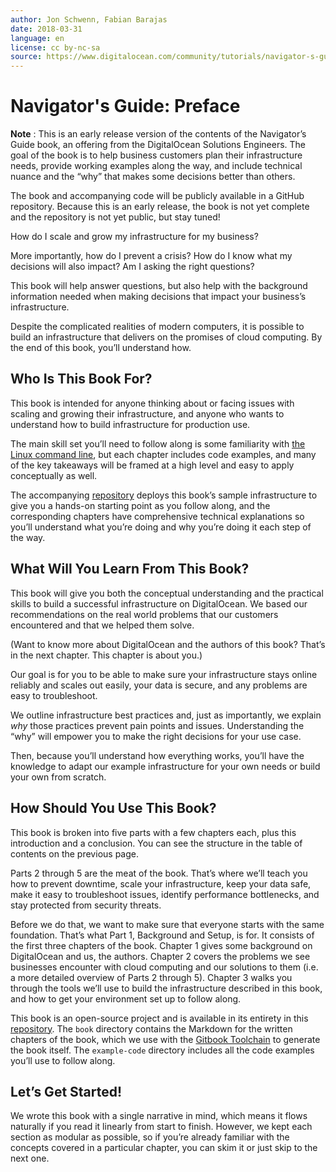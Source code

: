 ```yaml
---
author: Jon Schwenn, Fabian Barajas
date: 2018-03-31
language: en
license: cc by-nc-sa
source: https://www.digitalocean.com/community/tutorials/navigator-s-guide-preface
---
```


# Navigator's Guide: Preface

 **Note** : This is an early release version of the contents of the Navigator’s Guide book, an offering from the DigitalOcean Solutions Engineers. The goal of the book is to help business customers plan their infrastructure needs, provide working examples along the way, and include technical nuance and the “why” that makes some decisions better than others.

The book and accompanying code will be publicly available in a GitHub repository. Because this is an early release, the book is not yet complete and the repository is not yet public, but stay tuned!

How do I scale and grow my infrastructure for my business?

More importantly, how do I prevent a crisis? How do I know what my decisions will also impact? Am I asking the right questions?

This book will help answer questions, but also help with the background information needed when making decisions that impact your business’s infrastructure.

Despite the complicated realities of modern computers, it is possible to build an infrastructure that delivers on the promises of cloud computing. By the end of this book, you’ll understand how.

## Who Is This Book For?

This book is intended for anyone thinking about or facing issues with scaling and growing their infrastructure, and anyone who wants to understand how to build infrastructure for production use.

The main skill set you’ll need to follow along is some familiarity with [the Linux command line](https://www.digitalocean.com/community/tutorial_series/getting-started-with-linux), but each chapter includes code examples, and many of the key takeaways will be framed at a high level and easy to apply conceptually as well.

The accompanying [repository](https://github.com/digitalocean/navigators-guide) deploys this book’s sample infrastructure to give you a hands-on starting point as you follow along, and the corresponding chapters have comprehensive technical explanations so you’ll understand what you’re doing and why you’re doing it each step of the way.

## What Will You Learn From This Book?

This book will give you both the conceptual understanding and the practical skills to build a successful infrastructure on DigitalOcean. We based our recommendations on the real world problems that our customers encountered and that we helped them solve.

(Want to know more about DigitalOcean and the authors of this book? That’s in the next chapter. This chapter is about you.)

Our goal is for you to be able to make sure your infrastructure stays online reliably and scales out easily, your data is secure, and any problems are easy to troubleshoot.

We outline infrastructure best practices and, just as importantly, we explain _why_ those practices prevent pain points and issues. Understanding the “why” will empower you to make the right decisions for your use case.

Then, because you’ll understand how everything works, you’ll have the knowledge to adapt our example infrastructure for your own needs or build your own from scratch.

## How Should You Use This Book?

This book is broken into five parts with a few chapters each, plus this introduction and a conclusion. You can see the structure in the table of contents on the previous page.

Parts 2 through 5 are the meat of the book. That’s where we’ll teach you how to prevent downtime, scale your infrastructure, keep your data safe, make it easy to troubleshoot issues, identify performance bottlenecks, and stay protected from security threats.

Before we do that, we want to make sure that everyone starts with the same foundation. That’s what Part 1, Background and Setup, is for. It consists of the first three chapters of the book. Chapter 1 gives some background on DigitalOcean and us, the authors. Chapter 2 covers the problems we see businesses encounter with cloud computing and our solutions to them (i.e. a more detailed overview of Parts 2 through 5). Chapter 3 walks you through the tools we’ll use to build the infrastructure described in this book, and how to get your environment set up to follow along.

This book is an open-source project and is available in its entirety in this [repository](https://github.com/digitalocean/navigators-guide). The `book` directory contains the Markdown for the written chapters of the book, which we use with the [Gitbook Toolchain](https://toolchain.gitbook.com/) to generate the book itself. The `example-code` directory includes all the code examples you’ll use to follow along.

## Let’s Get Started!

We wrote this book with a single narrative in mind, which means it flows naturally if you read it linearly from start to finish. However, we kept each section as modular as possible, so if you’re already familiar with the concepts covered in a particular chapter, you can skim it or just skip to the next one.
